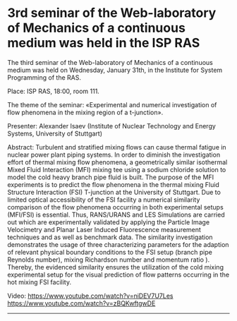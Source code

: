 3rd seminar of the Web-laboratory of Mechanics of a continuous medium was held in the ISP RAS
=================
The third seminar of the Web-laboratory of Mechanics of a continuous medium was held on Wednesday, January 31th, in the Institute for System Programming of the RAS.

Place:
ISP RAS, 18:00, room 111.

The theme of the seminar:
«Experimental and numerical investigation of flow phenomena in the mixing region of a t-junction».

Presenter:
Alexander Isaev (Institute of Nuclear Technology and Energy Systems, University of Stuttgart)

Abstract:
Turbulent and stratified mixing flows can cause thermal fatigue in nuclear power plant piping systems. In order to diminish the investigation effort of thermal mixing flow phenomena, a geometrically similar isothermal Mixed Fluid Interaction (MFI) mixing tee using a sodium chloride solution to model the cold heavy branch pipe fluid is built. The purpose of the MFI experiments is to predict the flow phenomena in the thermal mixing Fluid Structure Interaction (FSI) T-junction at the University of Stuttgart. Due to limited optical accessibility of the FSI facility a numerical similarity comparison of the flow phenomena occurring in both experimental setups (MFI/FSI) is essential. Thus, RANS/URANS and LES Simulations are carried out which are experimentally validated by applying the Particle Image Velocimetry and Planar Laser Induced Fluorescence measurement techniques and as well as benchmark data. The similarity investigation demonstrates the usage of three characterizing parameters for the adaption of relevant physical boundary conditions to the FSI setup (branch pipe Reynolds number), mixing Richardson number and momentum ratio ). Thereby, the evidenced similarity ensures the utilization of the cold mixing experimental setup for the visual prediction of flow patterns occurring in the hot mixing FSI facility.

Video:
https://www.youtube.com/watch?v=niDEV7U7Les
https://www.youtube.com/watch?v=zBQKwftgwDE
______________________________________________________________________________________________________________________




